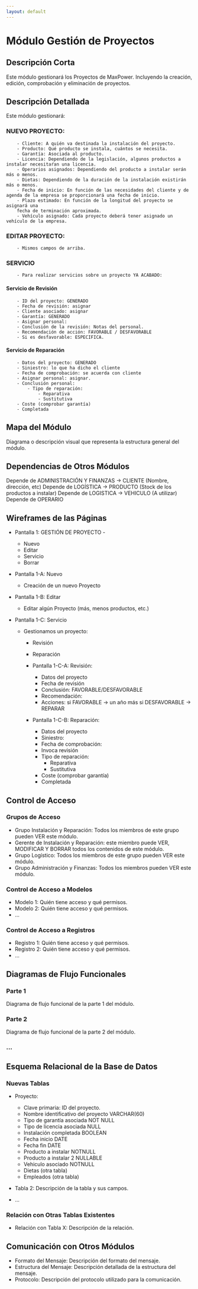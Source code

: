 ```yaml
---
layout: default
---
```


# Módulo Gestión de Proyectos

## Descripción Corta

Este módulo gestionará los Proyectos de MaxPower. Incluyendo la creación, edición, comprobación y eliminación de proyectos.

## Descripción Detallada

Este módulo gestionará:

### NUEVO PROYECTO:

        - Cliente: A quién va destinada la instalación del proyecto.
        - Producto: Qué producto se instala, cuántos se necesita.
        - Garantía: Asociada al producto.
        - Licencia: Dependiendo de la legislación, algunos productos a instalar necesitaŕan una licencia.
        - Operarios asignados: Dependiendo del producto a instalar serán más o menos.
        - Dietas: Dependiendo de la duración de la instalación existirán más o menos.
        - Fecha de inicio: En función de las necesidades del cliente y de agenda de la empresa se proporcionará una fecha de inicio.
        - Plazo estimado: En función de la longitud del proyecto se asignará una 
        fecha de terminación aproximada.
        - Vehículo asignado: Cada proyecto deberá tener asignado un vehículo de la empresa.

### EDITAR PROYECTO:

        - Mismos campos de arriba.

### SERVICIO

        - Para realizar servicios sobre un proyecto YA ACABADO:

#### Servicio de Revisión

        - ID del proyecto: GENERADO
        - Fecha de revisión: asignar
        - Cliente asociado: asignar
        - Garantía: GENERADO
        - Asignar personal:
        - Conclusión de la revisión: Notas del personal.
        - Recomendación de acción: FAVORABLE / DESFAVORABLE 
        - Si es desfavorable: ESPECIFICA.   

#### Servicio de Reparación

        - Datos del proyecto: GENERADO
        - Siniestro: lo que ha dicho el cliente
        - Fecha de comprobación: se acuerda con cliente
        - Asignar personal: asignar.
        - Conclusión personal: 
            - Tipo de reparación:
                - Reparativa
                - Sustitutiva
        - Coste (comprobar garantía)
        - Completada

## Mapa del Módulo

Diagrama o descripción visual que representa la estructura general del módulo.

## Dependencias de Otros Módulos

Depende de ADMINISTRACIÓN Y FINANZAS -> CLIENTE (Nombre, dirección, etc)
Depende de LOGÍSTICA -> PRODUCTO (Stock de los productos a instalar)
Depende de LOGISTICA -> VEHICULO (A utilizar)
Depende de OPERARIO

## Wireframes de las Páginas

- Pantalla 1: GESTIÓN DE PROYECTO -
    - Nuevo
    - Editar
    - Servicio
    - Borrar

- Pantalla 1-A: Nuevo
    - Creación de un nuevo Proyecto

- Pantalla 1-B: Editar
    - Editar algún Proyecto (más, menos productos, etc.)

- Pantalla 1-C: Servicio
    - Gestionamos un proyecto:
        - Revisión
        - Reparación

        - Pantalla 1-C-A: Revisión:
            - Datos del proyecto
            - Fecha de revisión
            - Conclusión: FAVORABLE/DESFAVORABLE
            - Recomendación: 
            - Acciones: si FAVORABLE -> un año más si DESFAVORABLE -> REPARAR
        
        - Pantalla 1-C-B: Reparación:
            - Datos del proyecto
            - Siniestro:
            - Fecha de comprobación:
            - Invoca revisión
            - Tipo de reparación:
                - Reparativa
                - Sustitutiva
            - Coste (comprobar garantía)
            - Completada

## Control de Acceso

### Grupos de Acceso

- Grupo Instalación y Reparación: Todos los miembros de este grupo pueden VER este módulo.
- Gerente de Instalación y Reparación: este miembro puede VER, MODIFICAR Y BORRAR 
todos los contenidos de este módulo.
- Grupo Logístico: Todos los miembros de este grupo pueden VER este módulo.
- Grupo Administración y Finanzas: Todos los miembros pueden VER este módulo.

### Control de Acceso a Modelos

- Modelo 1: Quién tiene acceso y qué permisos.
- Modelo 2: Quién tiene acceso y qué permisos.
- ...

### Control de Acceso a Registros

- Registro 1: Quién tiene acceso y qué permisos.
- Registro 2: Quién tiene acceso y qué permisos.
- ...

## Diagramas de Flujo Funcionales

### Parte 1

Diagrama de flujo funcional de la parte 1 del módulo.

### Parte 2

Diagrama de flujo funcional de la parte 2 del módulo.

### ...

## Esquema Relacional de la Base de Datos

### Nuevas Tablas

- Proyecto: 
    - Clave primaria: ID del proyecto.
    - Nombre identificativo del proyecto VARCHAR(60)
    - Tipo de garantía asociada NOT NULL
    - Tipo de licencia asociada NULL
    - Instalación completada BOOLEAN
    - Fecha inicio DATE
    - Fecha fin DATE
    - Producto a instalar NOTNULL
    - Producto a instalar 2 NULLABLE
    - Vehiculo asociado NOTNULL
    - Dietas (otra tabla)
    - Empleados (otra tabla)

- Tabla 2: Descripción de la tabla y sus campos.
- ...

### Relación con Otras Tablas Existentes

- Relación con Tabla X: Descripción de la relación.

## Comunicación con Otros Módulos

- Formato del Mensaje: Descripción del formato del mensaje.
- Estructura del Mensaje: Descripción detallada de la estructura del mensaje.
- Protocolo: Descripción del protocolo utilizado para la comunicación.


